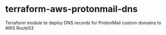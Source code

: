 # terraform-aws-protonmail-dns

Terraform module to deploy DNS records for ProtonMail custom domains to AWS Route53